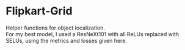 # Flipkart-Grid
Helper functions for object localization.
<br>
For my best model, I used a ResNeXt101 with all ReLUs replaced with SELUs, using the metrics and losses given here.
<br>
